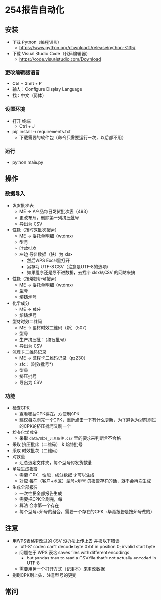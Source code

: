 # 254报告自动化

## 安装
- 下载 Python（编程语言）
    - https://www.python.org/downloads/release/python-3135/
- 下载 Visual Studio Code（代码编辑器）
    - https://code.visualstudio.com/Download

### 更改编辑器语言
- Ctrl + Shift + P
- 输入：Configure Display Language
- 找：中文（简体）

### 设置环境
- 打开 终端
    - Ctrl + J
- pip install -r requirements.txt
    - 下载需要的软件包（命令只需要运行一次，以后都不用）

### 运行
- python main.py

## 操作

### 数据导入
- 发货批次表
    - ME → A产品每日发货批次表（493）
    - 更改布局，删除第一列挤压批号
    - 导出为 CSV
- 性能（按时效批次搜索）
    - ME -> 委托单明细（wtdmx）
    - 型号
    - 时效批次
    - 左边 导出数据（快）为 xlsx
        - 然后WPS Excel里打开
        - 另存为 UTF-8 CSV（注意是UTF-8的选项）
        - 如果程序还是导不进数据，去找个 xlsx转CSV 的网站来搞
- 性能（按熔铸炉号搜索）
    - ME -> 委托单明细（wtdmx）
    - 型号
    - 熔铸炉号
- 化学成分
    - ME -> 成分
    - 熔铸炉号
- 型材时效二维码
    - ME -> 型材时效二维码（新）（507）
    - 型号
    - 生产挤压批：（挤压批号）
    - 导出为 CSV
- 流程卡二维码记录
    - ME -> 流程卡二维码记录（pz230）
    - sfc：（时效批号*）
    - 型号
    - 挤压批号
    - 导出为 CSV

### 功能
- 检查CPK
    - 查看哪些CPK存在，方便刷CPK
    - 建议每次刷完一个CPK，重新点击一下有什么更新，为了避免为以前刷过的CPK的挤压批号又刷一个
- 检查化学成分
    - 采取 `data/成分_元素条件.csv` 里的要求来判断合不合格
- 采取 挤压批此（二维码） & 熔铸批号
- 采取 时效批次（二维码）
- 对数量
    - 汇总选定文件夹，每个型号的发货数量
- 单独生成报告
    - 需要 CPK、性能、成分数据 才可以生成
    - 对应 每车（客户+地区）型号+炉号 的报告存在的话，就不会再次生成
- 生成全部报告
    - 一次性把全部报告生成
    - 需要把CPK全刷完，每
    - 算法 会拿第一个存在
    - 每个型号+炉号的组合，需要一个存在的CPK（毕竟报告是按炉号做的）


## 注意
- 用WPS表格更改过的 CSV 没办法上传上去 并报以下错误
    - 'utf-8' codec can't decode byte 0xbf in position 0; invalid start byte
    - 问题在于 WPS 表格 saves files with different encodings
        - but pandas tries to read a CSV file that's not actually encoded in UTF-8
    - 需要用另一个打开方式（记事本）来更改数据
- 别刷CPK刷上头，注意型号的更变

## 常问

